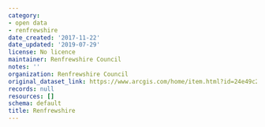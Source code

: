 ```yaml
---
category:
- open data
- renfrewshire
date_created: '2017-11-22'
date_updated: '2019-07-29'
license: No licence
maintainer: Renfrewshire Council
notes: ''
organization: Renfrewshire Council
original_dataset_link: https://www.arcgis.com/home/item.html?id=24e49c2ad1284f8a96ff92c8e4ab115c
records: null
resources: []
schema: default
title: Renfrewshire
---
```

